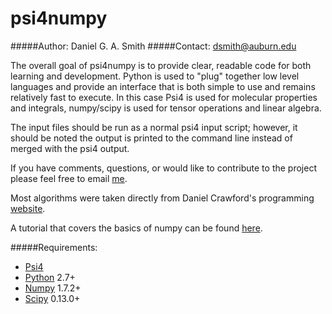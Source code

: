 psi4numpy
=============

#####Author: Daniel G. A. Smith
#####Contact: dsmith@auburn.edu

The overall goal of psi4numpy is to provide clear, readable code for both learning
and development. Python is used to "plug" together low level languages and
provide an interface that is both simple to use and remains relatively fast
to execute. In this case Psi4 is used for molecular properties and integrals,
numpy/scipy is used for tensor operations and linear algebra.

The input files should be run as a normal psi4 input script; however,
it should be noted the output is printed to the command line instead of merged
with the psi4 output.

If you have comments, questions, or would like to contribute to the project please
feel free to email [me](mailto:dsmith@auburn.edu).

Most algorithms were taken directly from Daniel Crawford's programming [website](http://sirius.chem.vt.edu/wiki/doku.php?id=crawdad:programming).

A tutorial that covers the basics of numpy can be found [here](http://wiki.scipy.org/Tentative_NumPy_Tutorial).

#####Requirements:
- [Psi4](psicode.org)
- [Python](python.org) 2.7+
 - [Numpy](scipy.org) 1.7.2+
 - [Scipy](numpy.scipy.org) 0.13.0+


